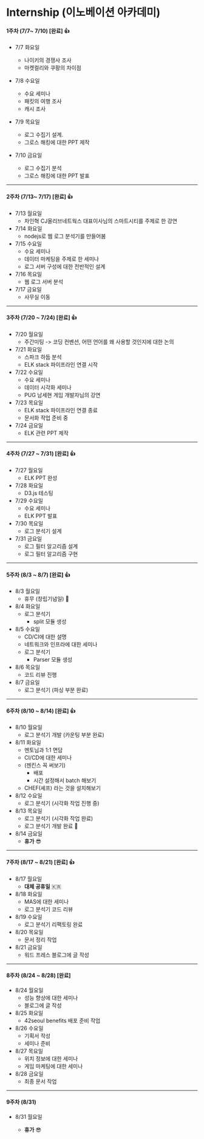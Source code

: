 # Internship (이노베이션 아카데미)  

#### 1주차 (7/7~ 7/10) [완료] 👍

- 7/7 화요일
  - 나이키의 경쟁사 조사
  - 마켓컬리와 쿠팡의 차이점

- 7/8 수요일
  - 수요 세미나 
  - 패킷의 여행 조사
  - 캐시 조사
- 7/9 목요일
  - 로그 수집기 설계. 
  - 그로스 해킹에 대한 PPT 제작
- 7/10 금요일
  - 로그 수집기 분석
  - 그로스 해킹에 대한 PPT 발표

---

#### 2주차 (7/13~ 7/17) [완료] 👍

- 7/13 월요일
  - 차인혁 CJ올리브네트웍스 대표이사님의 스마트시티를 주제로 한 강연
- 7/14 화요일
  - nodejs로 웹 로그 분석기를 만들어봄
- 7/15 수요일
  - 수요 세미나
  - 데이터 마케팅을 주제로 한 세미나 
  - 로그 서버 구성에 대한 전반적인 설계
- 7/16 목요일
  - 웹 로그 서버 분석
- 7/17 금요일
  - 사무실 이동

---

#### 3주차 (7/20 ~ 7/24) [완료] 👍

- 7/20 월요일	
  - 주간미팅 -> 코딩 컨벤션, 어떤 언어를 왜 사용할 것인지에 대한 논의
- 7/21 화요일	
  - 스파크 하둡 분석
  - ELK stack 파이프라인 연결 시작
- 7/22 수요일	
  - 수요 세미나
  - 데이터 시각화 세미나
  - PUG 남세현 게임 개발자님의 강연
- 7/23 목요일	
  - ELK stack 파이프라인 연결 종료
  - 문서화 작업 준비 중
- 7/24 금요일
  - ELK 관련 PPT 제작

----

####  4주차 (7/27 ~ 7/31) [완료] 👍

- 7/27 월요일
  - ELK PPT 완성
- 7/28 화요일
  - D3.js 테스팅 
- 7/29 수요일
  - 수요 세미나
  - ELK PPT 발표
- 7/30 목요일
  - 로그 분석기 설계 
- 7/31 금요일
  - 로그 필터 알고리즘 설계
  - 로그 필터 알고리즘 구현

----

####  5주차 (8/3 ~ 8/7) [완료] 👍

- 8/3 월요일
  - 휴무 (창립기념일) 🏢
- 8/4 화요일
  - 로그 분석기
    - split 모듈 생성 
- 8/5 수요일
  - CD/CI에 대한 설명
  - 네트워크와 인프라에 대한 세미나
  - 로그 분석기
    - Parser 모듈 생성
- 8/6 목요일
  - 코드 리뷰 진행
- 8/7 금요일
  - 로그 분석기 (파싱 부분 완료)

----

####  6주차 (8/10 ~ 8/14) [완료] 👍

- 8/10 월요일
  - 로그 분석기 개발 (카운팅 부분 완료)
- 8/11 화요일
  - 멘토님과 1:1 면담
  - CI/CD에 대한 세미나 
  - (젠킨스 꼭 써보기)
    - 배포 
    - 시간 설정해서 batch 해보기
  - CHEF(셰프) 라는 것을 설치해보기
- 8/12 수요일
  - 로그 분석기 (시각화 작업 진행 중)
- 8/13 목요일
  - 로그 분석기 (시각화 작업 완료)
  - 로그 분석기 개발 완료 🥳
- 8/14 금요일
  - **휴가** 😎

----

####  7주차 (8/17 ~ 8/21) [완료] 👍

- 8/17 월요일
  - **대체 공휴일** 🇰🇷
- 8/18 화요일
  - MAS에 대한 세미나
  - 로그 분석기 코드 리뷰 
- 8/19 수요일
  - 로그 분석기 리팩토링 완료
- 8/20 목요일
  - 문서 정리 작업
- 8/21 금요일
  - 워드 프레스 블로그에 글 작성

----

####  8주차 (8/24 ~ 8/28)  [완료]

- 8/24 월요일
  - 성능 향상에 대한 세미나
  - 블로그에 글 작성
- 8/25 화요일 
  - 42seoul benefits 배포 준비 작업
- 8/26 수요일
  - 기획서 작성
  - 세미나 준비
- 8/27 목요일
  - 위치 정보에 대한 세미나
  - 게임 마케팅에 대한 세미나
- 8/28 금요일
  - 최종 문서 작업 

----

####  9주차 (8/31)

- 8/31 월요일

  - **휴가** 😎 

  